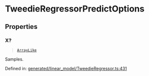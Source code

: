 # TweedieRegressorPredictOptions

## Properties

### X?

> [`ArrayLike`](../types/ArrayLike.md)

Samples.

Defined in:  [generated/linear\_model/TweedieRegressor.ts:431](https://github.com/transitive-bullshit/scikit-learn-ts/blob/122b3c0/packages/sklearn/src/generated/linear_model/TweedieRegressor.ts#L431)
